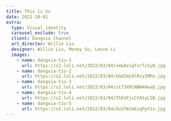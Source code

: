 ```yaml
---
title: This is Us
date: 2021-10-01
extra:
  type: Visual identity
  carousel_exclude: true
  client: Dangxia Channel
  art_director: Willie Liu
  designer: Willie Liu, Money Su, Leove Li
  images:
    - name: dangxia-tiu-1
      url: https://s2.loli.net/2022/03/04/xmGAzsqfvrTiSyQ.jpg
    - name: dangxia-tiu-2
      url: https://s2.loli.net/2022/03/04/bGd1Hz9lRvy2MPe.jpg
    - name: dangxia-tiu-3
      url: https://s2.loli.net/2022/03/04/st73XMiNBW4HwaQ.jpg
    - name: dangxia-tiu-4
      url: https://s2.loli.net/2022/03/04/ThESPjsCFAtyLIB.jpg
    - name: dangxia-tiu-5
      url: https://s2.loli.net/2022/03/04/OuSTWJm6zqPpY1x.jpg
---
```

